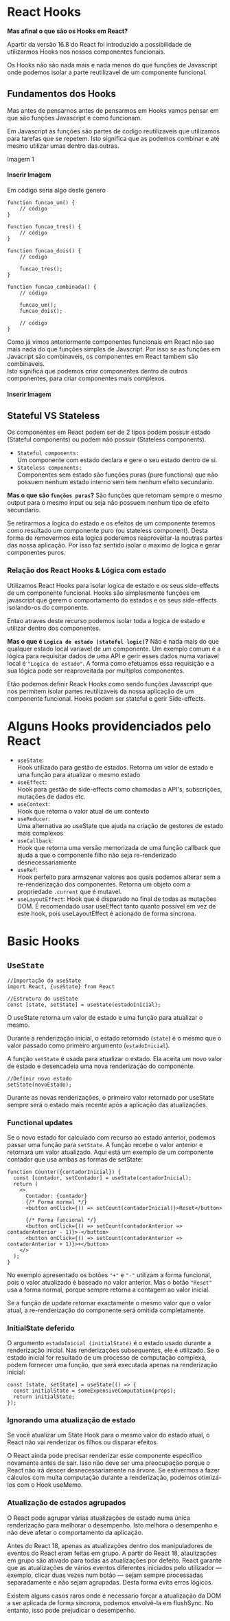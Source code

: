 # React Hooks

**Mas afinal o que são os Hooks em React?**

Apartir da versão 16.8 do React foi introduzido a possibilidade de utilizarmos Hooks nos nossos componentes funcionais.

Os Hooks não são nada mais e nada menos do que funções de Javascript onde podemos isolar a parte reutilizavel de um componente funcional. 

## Fundamentos dos Hooks

Mas antes de pensarnos antes de pensarmos em Hooks vamos pensar em que são funções Javascript e como funcionam.

Em Javascript as funções são partes de codigo reutilizaveis que utilizamos para tarefas que se repetem.
Isto significa que as podemos combinar e até mesmo utilizar umas dentro das outras.

Imagem 1


#### Inserir Imagem ####

Em código seria algo deste genero 

```JS 
function funcao_um() {
    // código
}

function funcao_tres() {
    // código
}

function funcao_dois() {
    // codigo
    
    funcao_tres();
}

function funcao_combinada() {
    // código
    
	funcao_um();
    funcao_dois();
    
    // código
}
```

Como já vimos anteriormente componentes funcionais em React não sao mais nada do que funções simples de Javscript. Por isso se as funções em Javacript são combinaveis, os componentes em React tambem são combinaveis.  
Isto significa que podemos criar componentes dentro de outros componentes, para criar componentes mais complexos.

#### Inserir Imagem ####

## Stateful VS Stateless
Os componentes em React podem ser de 2 tipos podem possuir estado (Stateful components) ou podem não possuir (Stateless components).

- ``Stateful components:``  
Um componente com estado declara e gere o seu estado dentro de si.
- ``Stateless components:``  
Componentes sem estado são funções puras (pure functions) que não possuem nenhum estado interno sem tem nenhum efeito secundario.  
  

**Mas o que são `funções puras`?**
São funções que retornam sempre o mesmo output para o mesmo input ou seja não possuem nenhum tipo de efeito secundario.
  
  Se retirarmos a logica do estado e os efeitos de um componente teremos como resultado um componente puro (ou stateless component). Desta forma de removermos esta logica poderemos reaproveitar-la noutras partes das nossa aplicação. Por isso faz sentido isolar o maximo de logica e gerar componentes puros.

  ### Relação dos React Hooks & Lógica com estado
  Utilizamos React Hooks para isolar logica de estado e os seus side-effects de um componente funcional. Hooks são simplesmente funções em javascript que gerem o comportamento do estados e os seus side-effects isolando-os do componente.

  Entao atraves deste recurso podemos isolar toda a logica de estado e utilizar dentro dos componentes.
  
  **Mas o que é `Logica de estado (stateful logic)`?**
  Não é nada mais do que qualquer estado local variavel de um componente.
  Um exemplo comum é a lógica para requisitar dados de uma API e gerir esses dados numa variavel local é `"Logica de estado"`. A forma como efetuamos essa requisição e a sua lógica pode ser reaproveitada por multiplos componentes.

  Etão podemos definir Reack Hooks como sendo funções Javascript que nos permitem isolar partes reutilizaveis da nossa aplicação de um componente funcional. Hooks podem ser stateful e gerir Side-effects.

  # Alguns Hooks providenciados pelo React

  - ``useState``:   
  Hook utilizado para gestão de estados. Retorna um valor de estado e uma função para atualizar o mesmo estado
  - ``useEffect``:  
  Hook para gestão de side-effects como chamadas a API's, subscrições, mutações de dados etc.
  - ``useContext``:  
  Hook que retorna o valor atual de um contexto
  - ``useReducer``:  
  Uma alternativa ao useState que ajuda na criação de gestores de estado mais complexos
  - ``useCallback``:  
 Hook que retorna uma versão memorizada de uma função callback que ajuda a que o componente filho não seja re-renderizado desnecessariamente
 - ``useRef``:  
 Hook perfeito para armazenar valores aos quais podemos alterar sem a re-renderização dos componentes. Retorna um objeto com a propriedade `.current` que é mutavel.
 - `useLayoutEffect`:
 Hook que é disparado no final de todas as mutações DOM. É recomendado usar useEffect tanto quanto possível em vez de este hook, pois useLayoutEffect é acionado de forma síncrona.  
  
  
  
# Basic Hooks

 ## ``UseState``

```JSX 
//Importação do useState
import React, {useState} from React

//Estrutura do useState
const [state, setState] = useState(estadoInicial);
```

O useState retorna um valor de estado e uma função para atualizar o mesmo.  
   
Durante a renderização inicial, o estado retornado (``state``) é o mesmo que o valor passado como primeiro argumento (``estadoInicial``).

A função ``setState`` é usada para atualizar o estado. Ela aceita um novo valor de estado e desencadeia uma nova renderização do componente.

```JSX 
//Definir novo estado
setState(novoEstado);
```

Durante as novas renderizações, o primeiro valor retornado por useState sempre será o estado mais recente após a aplicação das atualizações.

### Functional updates

Se o novo estado for calculado com recurso ao estado anterior, podemos passar uma função para ``setState``. A função recebe o valor anterior e retornará um valor atualizado. Aqui está um exemplo de um componente contador que usa ambas as formas de setState:
```JSX 
function Counter({contadorInicial}) {
  const [contador, setContador] = useState(contadorInicial);
  return (
    <>
      Contador: {contador}
      {/* Forma normal */}
      <button onClick={() => setCount(contadorInicial)}>Reset</button>

      {/* Forma funcional */}
      <button onClick={() => setCount(contadorAnterior => contadorAnterior - 1)}>-</button>
      <button onClick={() => setCount(contadorAnterior => contadorAnterior + 1)}>+</button>
    </>
  );
}
```

No exemplo apresentado os botões ``"+"`` e ``"-"`` utilizam a forma funcional, pois o valor atualizado é baseado no valor anterior. Mas o botão ``"Reset"`` usa a forma normal, porque sempre retorna a contagem ao valor inicial.

Se a função de update retornar exactamente o mesmo valor que o valor atual, a re-renderização do componente será omitida completamente.

### InitialState deferido 

O argumento ``estadoInicial (initialState)`` é o estado usado durante a renderização inicial. Nas renderizações subsequentes, ele é utilizado. Se o estado inicial for resultado de um processo de computação complexa, podem fornecer uma função, que será executada apenas na renderização inicial:
```JSX 
const [state, setState] = useState(() => {
  const initialState = someExpensiveComputation(props);
  return initialState;
});

```

### Ignorando uma atualização de estado
Se você atualizar um State Hook para o mesmo valor do estado atual, o React não vai renderizar os filhos ou disparar efeitos.

O React ainda pode precisar renderizar esse componente específico novamente antes de sair. Isso não deve ser uma preocupação porque o React não irá descer desnecessariamente na árvore. Se estivermos a fazer cálculos com muita computação durante a renderização, podemos otimizá-los com o Hook useMemo.

### Atualização de estados agrupados
O React pode agrupar várias atualizações de estado numa única renderização para melhorar o desempenho. Isto melhora o desempenho e não deve afetar o comportamento da aplicação.

Antes do React 18, apenas as atualizações dentro dos manipuladores de eventos do React eram feitas em grupo. A partir do React 18, ataulizações em grupo são ativado para todas as atualizações por defeito. React garante que as atualizações de vários eventos diferentes iniciados pelo utilizador — exemplo, clicar duas vezes num botão — sejam sempre processadas separadamente e não sejam agrupadas. Desta forma evita erros lógicos.

Existem alguns casos raros onde é necessario forçar a atualização da DOM a ser aplicada de forma síncrona, podemos envolvê-la em flushSync. No entanto, isso pode prejudicar o desempenho.

